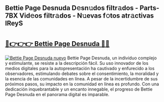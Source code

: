 ## Bettie Page Desnuda D𝚎sn𝚞dos filtr𝚊dos - Parts-7BX Vid𝚎os filtr𝚊dos - N𝚞evas f𝚘tos atr𝚊ctivas lReyS

# <h2><a href="http://mb7dx4h.tromn.icu/?c=Bettie+Page+Desnuda">🔗👉👉👉 Bettie Page Desnuda 🔗🔗</a></h2>

[![Bettie Page Desnuda nuevo](https://i.imgur.com/pEAQMta.gif)](http://mb7dx4h.tromn.icu/?c=Bettie+Page+Desnuda)
Bettie Page Desnuda, un individuo complejo y estimulante, se resiste a la descripción fácil. Su uso innovador de los medios digitales para la autopresentación ha cautivado y enfurecido a los observadores, estimulando debates sobre el consentimiento, la moralidad y la esencia de las comunidades en línea. A pesar de la incertidumbre de sus próximos pasos, su impacto en la comunidad en línea es profundo. Con una dedicación inquebrantable y un encanto innegable, el progreso de Bettie Page Desnuda en el panorama digital es imparable.
